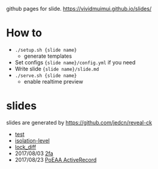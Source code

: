 github pages for slide. https://vividmuimui.github.io/slides/

# How to

- `./setup.sh {slide name}`
  - generate templates
- Set configs `{slide name}/config.yml` if you need
- Write slide `{slide name}/slide.md`
- `./serve.sh {slide name}`
  - enable realtime preview

# slides

slides are generated by https://github.com/jedcn/reveal-ck

- [test](https://vividmuimui.github.io/slides/test)
- [isolation-level](https://vividmuimui.github.io/slides/isolation-level)
- [lock_diff](https://vividmuimui.github.io/slides/lock_diff)
- 2017/08/03 [2fa](https://vividmuimui.github.io/slides/2fa/slides)
- 2017/08/23 [PoEAA ActiveRecord](https://vividmuimui.github.io/slides/poeaa_active_record/slides)
